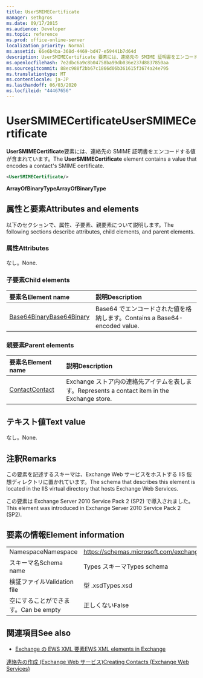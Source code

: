 ```yaml
---
title: UserSMIMECertificate
manager: sethgros
ms.date: 09/17/2015
ms.audience: Developer
ms.topic: reference
ms.prod: office-online-server
localization_priority: Normal
ms.assetid: 66e6b4ba-368d-4469-bd47-e59441b7d64d
description: UserSMIMECertificate 要素には、連絡先の SMIME 証明書をエンコードする値が含まれています。
ms.openlocfilehash: 7e2dbc6a9c8b04758ba99db036e237d8837850aa
ms.sourcegitcommit: 88ec988f2bb67c1866d06b361615f3674a24e795
ms.translationtype: MT
ms.contentlocale: ja-JP
ms.lasthandoff: 06/03/2020
ms.locfileid: "44467656"
---
```

# <a name="usersmimecertificate"></a><span data-ttu-id="4bfcd-103">UserSMIMECertificate</span><span class="sxs-lookup"><span data-stu-id="4bfcd-103">UserSMIMECertificate</span></span>

<span data-ttu-id="4bfcd-104">**UserSMIMECertificate**要素には、連絡先の SMIME 証明書をエンコードする値が含まれています。</span><span class="sxs-lookup"><span data-stu-id="4bfcd-104">The **UserSMIMECertificate** element contains a value that encodes a contact's SMIME certificate.</span></span> 
  
```XML
<UserSMIMECertificate/>
```

 <span data-ttu-id="4bfcd-105">**ArrayOfBinaryType**</span><span class="sxs-lookup"><span data-stu-id="4bfcd-105">**ArrayOfBinaryType**</span></span>
## <a name="attributes-and-elements"></a><span data-ttu-id="4bfcd-106">属性と要素</span><span class="sxs-lookup"><span data-stu-id="4bfcd-106">Attributes and elements</span></span>

<span data-ttu-id="4bfcd-107">以下のセクションで、属性、子要素、親要素について説明します。</span><span class="sxs-lookup"><span data-stu-id="4bfcd-107">The following sections describe attributes, child elements, and parent elements.</span></span>
  
### <a name="attributes"></a><span data-ttu-id="4bfcd-108">属性</span><span class="sxs-lookup"><span data-stu-id="4bfcd-108">Attributes</span></span>

<span data-ttu-id="4bfcd-109">なし。</span><span class="sxs-lookup"><span data-stu-id="4bfcd-109">None.</span></span>
  
### <a name="child-elements"></a><span data-ttu-id="4bfcd-110">子要素</span><span class="sxs-lookup"><span data-stu-id="4bfcd-110">Child elements</span></span>

|<span data-ttu-id="4bfcd-111">**要素名**</span><span class="sxs-lookup"><span data-stu-id="4bfcd-111">**Element name**</span></span>|<span data-ttu-id="4bfcd-112">**説明**</span><span class="sxs-lookup"><span data-stu-id="4bfcd-112">**Description**</span></span>|
|:-----|:-----|
|[<span data-ttu-id="4bfcd-113">Base64Binary</span><span class="sxs-lookup"><span data-stu-id="4bfcd-113">Base64Binary</span></span>](base64binary.md) <br/> |<span data-ttu-id="4bfcd-114">Base64 でエンコードされた値を格納します。</span><span class="sxs-lookup"><span data-stu-id="4bfcd-114">Contains a Base64-encoded value.</span></span>  <br/> |
   
### <a name="parent-elements"></a><span data-ttu-id="4bfcd-115">親要素</span><span class="sxs-lookup"><span data-stu-id="4bfcd-115">Parent elements</span></span>

|<span data-ttu-id="4bfcd-116">**要素名**</span><span class="sxs-lookup"><span data-stu-id="4bfcd-116">**Element name**</span></span>|<span data-ttu-id="4bfcd-117">**説明**</span><span class="sxs-lookup"><span data-stu-id="4bfcd-117">**Description**</span></span>|
|:-----|:-----|
|[<span data-ttu-id="4bfcd-118">Contact</span><span class="sxs-lookup"><span data-stu-id="4bfcd-118">Contact</span></span>](contact.md) <br/> |<span data-ttu-id="4bfcd-119">Exchange ストア内の連絡先アイテムを表します。</span><span class="sxs-lookup"><span data-stu-id="4bfcd-119">Represents a contact item in the Exchange store.</span></span>  <br/> |
   
## <a name="text-value"></a><span data-ttu-id="4bfcd-120">テキスト値</span><span class="sxs-lookup"><span data-stu-id="4bfcd-120">Text value</span></span>

<span data-ttu-id="4bfcd-121">なし。</span><span class="sxs-lookup"><span data-stu-id="4bfcd-121">None.</span></span>
  
## <a name="remarks"></a><span data-ttu-id="4bfcd-122">注釈</span><span class="sxs-lookup"><span data-stu-id="4bfcd-122">Remarks</span></span>

<span data-ttu-id="4bfcd-123">この要素を記述するスキーマは、Exchange Web サービスをホストする IIS 仮想ディレクトリに置かれています。</span><span class="sxs-lookup"><span data-stu-id="4bfcd-123">The schema that describes this element is located in the IIS virtual directory that hosts Exchange Web Services.</span></span>
  
<span data-ttu-id="4bfcd-124">この要素は Exchange Server 2010 Service Pack 2 (SP2) で導入されました。</span><span class="sxs-lookup"><span data-stu-id="4bfcd-124">This element was introduced in Exchange Server 2010 Service Pack 2 (SP2).</span></span>
  
## <a name="element-information"></a><span data-ttu-id="4bfcd-125">要素の情報</span><span class="sxs-lookup"><span data-stu-id="4bfcd-125">Element information</span></span>

|||
|:-----|:-----|
|<span data-ttu-id="4bfcd-126">Namespace</span><span class="sxs-lookup"><span data-stu-id="4bfcd-126">Namespace</span></span>  <br/> |https://schemas.microsoft.com/exchange/services/2006/types  <br/> |
|<span data-ttu-id="4bfcd-127">スキーマ名</span><span class="sxs-lookup"><span data-stu-id="4bfcd-127">Schema name</span></span>  <br/> |<span data-ttu-id="4bfcd-128">Types スキーマ</span><span class="sxs-lookup"><span data-stu-id="4bfcd-128">Types schema</span></span>  <br/> |
|<span data-ttu-id="4bfcd-129">検証ファイル</span><span class="sxs-lookup"><span data-stu-id="4bfcd-129">Validation file</span></span>  <br/> |<span data-ttu-id="4bfcd-130">型 .xsd</span><span class="sxs-lookup"><span data-stu-id="4bfcd-130">Types.xsd</span></span>  <br/> |
|<span data-ttu-id="4bfcd-131">空にすることができます。</span><span class="sxs-lookup"><span data-stu-id="4bfcd-131">Can be empty</span></span>  <br/> |<span data-ttu-id="4bfcd-132">正しくない</span><span class="sxs-lookup"><span data-stu-id="4bfcd-132">False</span></span>  <br/> |
   
## <a name="see-also"></a><span data-ttu-id="4bfcd-133">関連項目</span><span class="sxs-lookup"><span data-stu-id="4bfcd-133">See also</span></span>



- [<span data-ttu-id="4bfcd-134">Exchange の EWS XML 要素</span><span class="sxs-lookup"><span data-stu-id="4bfcd-134">EWS XML elements in Exchange</span></span>](ews-xml-elements-in-exchange.md)


[<span data-ttu-id="4bfcd-135">連絡先の作成 (Exchange Web サービス)</span><span class="sxs-lookup"><span data-stu-id="4bfcd-135">Creating Contacts (Exchange Web Services)</span></span>](https://msdn.microsoft.com/library/4845917e-70d1-481c-bbd7-011ec6571789%28Office.15%29.aspx)

